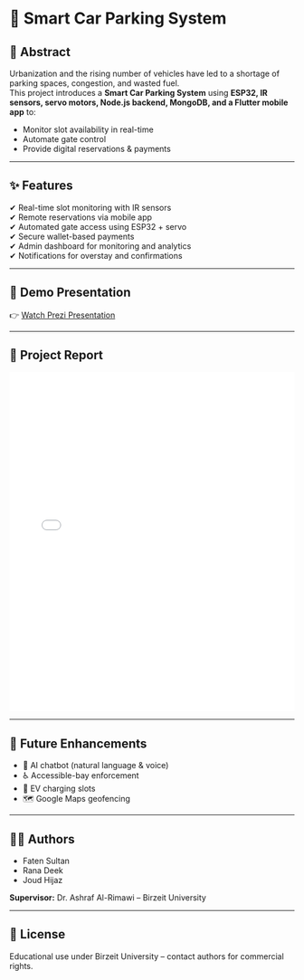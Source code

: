 # 🚗 Smart Car Parking System  



## 📌 Abstract
Urbanization and the rising number of vehicles have led to a shortage of parking spaces, congestion, and wasted fuel.  
This project introduces a **Smart Car Parking System** using **ESP32, IR sensors, servo motors, Node.js backend, MongoDB, and a Flutter mobile app** to:  
- Monitor slot availability in real-time  
- Automate gate control  
- Provide digital reservations & payments  

---

## ✨ Features
✔ Real-time slot monitoring with IR sensors  
✔ Remote reservations via mobile app  
✔ Automated gate access using ESP32 + servo  
✔ Secure wallet-based payments  
✔ Admin dashboard for monitoring and analytics  
✔ Notifications for overstay and confirmations  

---

## 🎥 Demo Presentation
👉 [Watch Prezi Presentation](https://prezi.com/view/jahzM2iSfmu3ahJ3t5KP/)  

---
## 📄 Project Report
<embed src="docs/Smart-Car-Parking-Report.pdf" type="application/pdf" width="100%" height="600px" />

---

## 🚀 Future Enhancements
- 🤖 AI chatbot (natural language & voice)  
- ♿ Accessible-bay enforcement  
- 🔋 EV charging slots  
- 🗺️ Google Maps geofencing  

---

## 👨‍💻 Authors
- Faten Sultan  
- Rana Deek  
- Joud Hijaz  

**Supervisor:** Dr. Ashraf Al-Rimawi – Birzeit University  

---

## 📜 License
Educational use under Birzeit University – contact authors for commercial rights.
